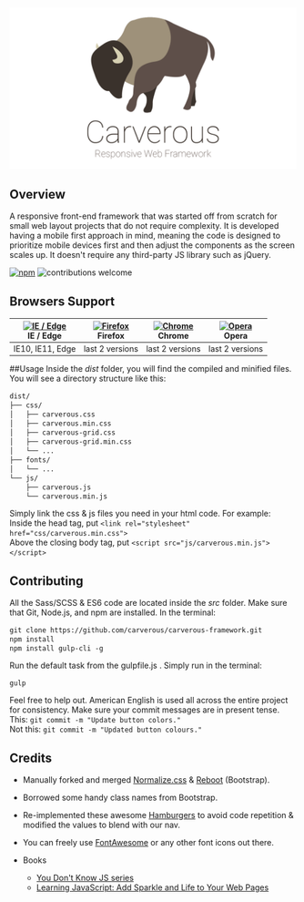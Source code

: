 ![Carverous Logo](demo/images/carverous-banner.png)

## Overview
A responsive front-end framework that was started off from scratch
for small web layout projects that do not require complexity.
It is developed having a mobile first approach in mind,
meaning the code is designed to prioritize mobile devices first
and then adjust the components as the screen scales up.
It doesn't require any third-party JS library such as jQuery.

[![npm](https://img.shields.io/badge/license-MIT-green.svg)](https://github.com/cefjoeii/carverous/blob/master/LICENSE) ![contributions welcome](https://img.shields.io/badge/contributions-welcome-blue.svg)


## Browsers Support
| [<img src="https://raw.githubusercontent.com/godban/browsers-support-badges/master/src/images/edge.png" alt="IE / Edge" width="16px" height="16px" />](http://godban.github.io/browsers-support-badges/)</br>IE / Edge | [<img src="https://raw.githubusercontent.com/godban/browsers-support-badges/master/src/images/firefox.png" alt="Firefox" width="16px" height="16px" />](http://godban.github.io/browsers-support-badges/)</br>Firefox | [<img src="https://raw.githubusercontent.com/godban/browsers-support-badges/master/src/images/chrome.png" alt="Chrome" width="16px" height="16px" />](http://godban.github.io/browsers-support-badges/)</br>Chrome | [<img src="https://raw.githubusercontent.com/godban/browsers-support-badges/master/src/images/opera.png" alt="Opera" width="16px" height="16px" />](http://godban.github.io/browsers-support-badges/)</br>Opera |
| --------- | --------- | --------- | --------- |
| IE10, IE11, Edge| last 2 versions| last 2 versions| last 2 versions

##Usage
Inside the *dist* folder, you will find the compiled and minified files.
You will see a directory structure like this:
```
dist/
├── css/
│   ├── carverous.css
│   ├── carverous.min.css
│   ├── carverous-grid.css
│   ├── carverous-grid.min.css
│   └── ...
├── fonts/
│   └── ...
└── js/
    ├── carverous.js
    └── carverous.min.js
```
Simply link the css & js files you need in your html code. For example:
<br>
Inside the head tag, put `<link rel="stylesheet" href="css/carverous.min.css">`
<br>
Above the closing body tag, put `<script src="js/carverous.min.js"></script>`

## Contributing
All the Sass/SCSS & ES6 code are located inside the *src* folder.
Make sure that Git, Node.js, and npm are installed. In the terminal:
```
git clone https://github.com/carverous/carverous-framework.git
npm install
npm install gulp-cli -g
```
Run the default task from the gulpfile.js . Simply run in the terminal:
```
gulp
```

Feel free to help out.
American English is used all across the entire project for consistency.
Make sure your commit messages are in present tense.
<br>
This: `git commit -m "Update button colors."`
<br>
Not this: `git commit -m "Updated button colours."`
<br>



## Credits
* Manually forked and merged
[Normalize.css](https://github.com/necolas/normalize.css) &
[Reboot](https://github.com/twbs/bootstrap) (Bootstrap).<br>
* Borrowed some handy class names from Bootstrap.<br>
* Re-implemented these awesome [Hamburgers](https://github.com/jonsuh/hamburgers) to avoid code repetition & modified the values to blend with our nav.
* You can freely use [FontAwesome](http://fontawesome.io/) or any other font icons out there.

* Books
  * [You Don't Know JS series](https://www.goodreads.com/series/139311-you-don-t-know-js)
  * [Learning JavaScript: Add Sparkle and Life to Your Web Pages](http://www.goodreads.com/book/show/27806241-learning-javascript)

<!---
The scripts are written in ES6 and are transpiled using Babel.
--->
